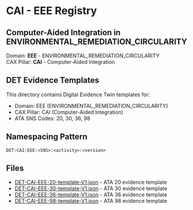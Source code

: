# CAI - EEE Registry

## Computer-Aided Integration in ENVIRONMENTAL_REMEDIATION_CIRCULARITY

Domain: **EEE** - ENVIRONMENTAL_REMEDIATION_CIRCULARITY  
CAX Pillar: **CAI** - Computer-Aided Integration

## DET Evidence Templates

This directory contains Digital Evidence Twin templates for:
- Domain: EEE (ENVIRONMENTAL_REMEDIATION_CIRCULARITY)
- CAX Pillar: CAI (Computer-Aided Integration)
- ATA SNS Codes: 20, 30, 36, 98

## Namespacing Pattern
```
DET:CAI:EEE:<SNS>:<activity>:<version>
```

## Files
- [DET-CAI-EEE-20-template-V1.json](DET-CAI-EEE-20-template-V1.json) - ATA 20 evidence template
- [DET-CAI-EEE-30-template-V1.json](DET-CAI-EEE-30-template-V1.json) - ATA 30 evidence template
- [DET-CAI-EEE-36-template-V1.json](DET-CAI-EEE-36-template-V1.json) - ATA 36 evidence template
- [DET-CAI-EEE-98-template-V1.json](DET-CAI-EEE-98-template-V1.json) - ATA 98 evidence template
